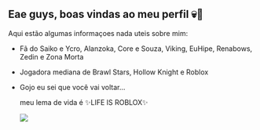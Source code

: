 ## Eae guys, boas vindas ao meu perfil 💀🤘

Aqui estão algumas informaçoes nada uteis sobre mim:

- Fã do Saiko e Ycro, Alanzoka, Core e Souza, Viking, EuHipe, Renabows, Zedin e Zona Morta
- Jogadora mediana de Brawl Stars, Hollow Knight e Roblox
- Gojo eu sei que você vai voltar...

  meu lema de vida é ✨LIFE IS ROBLOX✨
  
  ![](https://media1.tenor.com/m/kUDmfzMTTZwAAAAC/wife-gojo-satoru.gif)
